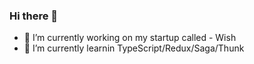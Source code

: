 ### Hi there 👋


- 🔭 I’m currently working on my startup called - Wish
- 🌱 I’m currently learnin TypeScript/Redux/Saga/Thunk

